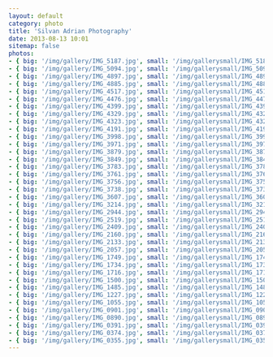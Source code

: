```yaml
---
layout: default
category: photo
title: 'Silvan Adrian Photography'
date: 2013-08-13 10:01
sitemap: false
photos:
- { big: '/img/gallery/IMG_5187.jpg', small: '/img/gallerysmall/IMG_5187.jpg', alt: 'Fish Market', caption: 'Fish Market' }
- { big: '/img/gallery/IMG_5094.jpg', small: '/img/gallerysmall/IMG_5094.jpg', alt: 'Tuna', caption: 'Tuna' }
- { big: '/img/gallery/IMG_4897.jpg', small: '/img/gallerysmall/IMG_4897.jpg', alt: 'Prayers', caption: 'Prayers' }
- { big: '/img/gallery/IMG_4885.jpg', small: '/img/gallerysmall/IMG_4885.jpg', alt: 'Sake', caption: 'Sake' }
- { big: '/img/gallery/IMG_4517.jpg', small: '/img/gallerysmall/IMG_4517.jpg', alt: 'Atomic Dome', caption: 'Atomic Dome' }
- { big: '/img/gallery/IMG_4476.jpg', small: '/img/gallerysmall/IMG_4476.jpg', alt: 'Ferris wheel', caption: 'Ferris wheel' }
- { big: '/img/gallery/IMG_4399.jpg', small: '/img/gallerysmall/IMG_4399.jpg', alt: 'Himeji Castle', caption: 'Himeji Castle' }
- { big: '/img/gallery/IMG_4329.jpg', small: '/img/gallerysmall/IMG_4329.jpg', alt: 'Bambus forest', caption: 'Bambus forest' }
- { big: '/img/gallery/IMG_4323.jpg', small: '/img/gallerysmall/IMG_4323.jpg', alt: 'Tori Gates', caption: 'Tori Gates' }
- { big: '/img/gallery/IMG_4191.jpg', small: '/img/gallerysmall/IMG_4191.jpg', alt: 'Deer in Nara', caption: 'Deer in Nara' }
- { big: '/img/gallery/IMG_3998.jpg', small: '/img/gallerysmall/IMG_3998.jpg', alt: 'Tag in Prague', caption: 'Tag in Prague' }
- { big: '/img/gallery/IMG_3971.jpg', small: '/img/gallerysmall/IMG_3971.jpg', alt: 'Prague', caption: 'Prague' }
- { big: '/img/gallery/IMG_3879.jpg', small: '/img/gallerysmall/IMG_3879.jpg', alt: 'Norwegian lake', caption: 'Norwegian lake' }
- { big: '/img/gallery/IMG_3849.jpg', small: '/img/gallerysmall/IMG_3849.jpg', alt: 'Norwegian lake', caption: 'Norwegian lake' }
- { big: '/img/gallery/IMG_3783.jpg', small: '/img/gallerysmall/IMG_3783.jpg', alt: 'Amsterdam', caption: 'Amsterdam' }
- { big: '/img/gallery/IMG_3761.jpg', small: '/img/gallerysmall/IMG_3761.jpg', alt: 'Copenhagen', caption: 'Copenhagen' }
- { big: '/img/gallery/IMG_3756.jpg', small: '/img/gallerysmall/IMG_3756.jpg', alt: 'Copenhagen Opera', caption: 'Copenhagen Opera' }
- { big: '/img/gallery/IMG_3738.jpg', small: '/img/gallerysmall/IMG_3738.jpg', alt: 'Copenhagen', caption: 'Copenhagen' }
- { big: '/img/gallery/IMG_3607.jpg', small: '/img/gallerysmall/IMG_3607.jpg', alt: 'Hamburg Architecure', caption: 'Hamburg Architecure' }
- { big: '/img/gallery/IMG_3214.jpg', small: '/img/gallerysmall/IMG_3214.jpg', alt: 'Eiffel Tower', caption: 'Eiffel Tower' }
- { big: '/img/gallery/IMG_2944.jpg', small: '/img/gallerysmall/IMG_2944.jpg', alt: 'Staircase', caption: 'Staircase' }
- { big: '/img/gallery/IMG_2519.jpg', small: '/img/gallerysmall/IMG_2519.jpg', alt: 'Frozen lake', caption: 'Frozen lake' }
- { big: '/img/gallery/IMG_2409.jpg', small: '/img/gallerysmall/IMG_2409.jpg', alt: 'Staircase', caption: 'Staircase' }
- { big: '/img/gallery/IMG_2160.jpg', small: '/img/gallerysmall/IMG_2160.jpg', alt: 'Lake', caption: 'Lake' }
- { big: '/img/gallery/IMG_2133.jpg', small: '/img/gallerysmall/IMG_2133.jpg', alt: 'Fernleaf', caption: 'Fernleaf' }
- { big: '/img/gallery/IMG_2057.jpg', small: '/img/gallerysmall/IMG_2057.jpg', alt: 'Bench', caption: 'Bench' }
- { big: '/img/gallery/IMG_1749.jpg', small: '/img/gallerysmall/IMG_1749.jpg', alt: 'Butterfly', caption: 'Butterfly' }
- { big: '/img/gallery/IMG_1734.jpg', small: '/img/gallerysmall/IMG_1734.jpg', alt: 'Tag in Vienna', caption: 'Tag in Vienna' }
- { big: '/img/gallery/IMG_1716.jpg', small: '/img/gallerysmall/IMG_1716.jpg', alt: 'Vienna Prater', caption: 'Vienna Prater' }
- { big: '/img/gallery/IMG_1500.jpg', small: '/img/gallerysmall/IMG_1500.jpg', alt: 'Vienna', caption: 'Vienna' }
- { big: '/img/gallery/IMG_1485.jpg', small: '/img/gallerysmall/IMG_1485.jpg', alt: 'Vienna', caption: 'Vienna' }
- { big: '/img/gallery/IMG_1227.jpg', small: '/img/gallerysmall/IMG_1227.jpg', alt: 'Landscape', caption: 'Landscape' }
- { big: '/img/gallery/IMG_1055.jpg', small: '/img/gallerysmall/IMG_1055.jpg', alt: 'Zurich Architecture', caption: 'Zurich Architecture' }
- { big: '/img/gallery/IMG_0901.jpg', small: '/img/gallerysmall/IMG_0901.jpg', alt: 'Zurich Architecture', caption: 'Zurich Architecture' }
- { big: '/img/gallery/IMG_0890.jpg', small: '/img/gallerysmall/IMG_0890.jpg', alt: 'SBB tunnel', caption: 'SBB tunnel' }
- { big: '/img/gallery/IMG_0391.jpg', small: '/img/gallerysmall/IMG_0391.jpg', alt: 'Winter landscape', caption: 'Winter landscape' }
- { big: '/img/gallery/IMG_0374.jpg', small: '/img/gallerysmall/IMG_0374.jpg', alt: 'Winter tree', caption: 'Winter tree' }
- { big: '/img/gallery/IMG_0355.jpg', small: '/img/gallerysmall/IMG_0355.jpg', alt: 'Leafs', caption: 'Leafs' }
---
```


